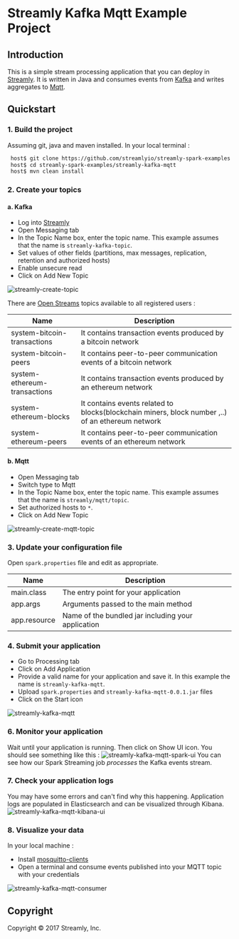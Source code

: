 # Streamly Kafka Mqtt Example Project

## Introduction

This is a simple stream processing application that you can deploy in [Streamly].
It is written in Java and consumes events from [Kafka] and writes aggregates to [Mqtt].

## Quickstart

### 1. Build the project

Assuming git, java and maven installed. In your local terminal :

```bash
 host$ git clone https://github.com/streamlyio/streamly-spark-examples.git
 host$ cd streamly-spark-examples/streamly-kafka-mqtt
 host$ mvn clean install
```

### 2. Create your topics

#### a. Kafka
 - Log into [Streamly]
 - Open Messaging tab
 - In the Topic Name box, enter the topic name. This example assumes that the name is `streamly-kafka-topic`.
 - Set values of other fields (partitions, max messages, replication, retention and authorized hosts)
 - Enable unsecure read
 - Click on Add New Topic

![streamly-create-topic][streamly-create-topic]

There are [Open Streams][open-streams] topics available to all registered users :

| Name                         | Description                                                 			  						 |
|------------------------------|-------------------------------------------------------------------------------------------------|
| system-bitcoin-transactions  | It contains transaction events produced by a bitcoin network                                    |
| system-bitcoin-peers         | It contains peer-to-peer communication events of a bitcoin network                              |
| system-ethereum-transactions | It contains transaction events produced by an ethereum network                                  |
| system-ethereum-blocks       | It contains events related to blocks(blockchain miners, block number ,..) of an ethereum network|
| system-ethereum-peers        | It contains peer-to-peer communication events of an ethereum network                            |

#### b. Mqtt
  - Open Messaging tab
  - Switch type to Mqtt
  - In the Topic Name box, enter the topic name. This example assumes that the name is `streamly/mqtt/topic`.
  - Set authorized hosts to `*`.
  - Click on Add New Topic

![streamly-create-mqtt-topic][streamly-create-mqtt-topic]

### 3. Update your configuration file
Open `spark.properties` file and edit as appropriate.

| Name                                  | Description                															 |
|---------------------------------------|----------------------------------------------------------------------------------------|
| main.class                            | The entry point for your application                                                   |
| app.args                              | Arguments passed to the main method                                                    |
| app.resource                          | Name of the bundled jar including your application                                     |

### 4. Submit your application 
 - Go to Processing tab
 - Click on Add Application
 - Provide a valid name for your application and save it. In this example the name is `streamly-kafka-mqtt`.
 - Upload `spark.properties` and `streamly-kafka-mqtt-0.0.1.jar` files
 - Click on the Start icon

![streamly-kafka-mqtt][streamly-kafka-mqtt]

### 6. Monitor your application
Wait until your application is running. Then click on Show UI icon. You should see something like this :
![streamly-kafka-mqtt-spark-ui][streamly-kafka-mqtt-spark-ui]
You can see how our Spark Streaming job _processes_ the Kafka events stream.

### 7. Check your application logs
You may have some errors and can't find why this happening. Application logs are populated in Elasticsearch and can be visualized through Kibana.
![streamly-kafka-mqtt-kibana-ui][streamly-kafka-mqtt-kibana-ui]

### 8. Visualize your data
In your local machine : 
  - Install [mosquitto-clients]
  - Open a terminal and consume events published into your MQTT topic with your credentials

![streamly-kafka-mqtt-consumer][streamly-kafka-mqtt-consumer]

## Copyright
Copyright © 2017 Streamly, Inc.


[streamly]: https://board.streamly.io:20080
[kafka]: https://kafka.apache.org/
[mqtt]: http://mqtt.org/
[streamly-create-mqtt-topic]: https://cloud.githubusercontent.com/assets/25694018/23137087/52f97108-f7a0-11e6-8567-56c91625cbbe.png
[streamly-create-topic]: https://cloud.githubusercontent.com/assets/25694018/23129771/4375024a-f784-11e6-97ca-7d3b16b06929.png
[open-streams]: http://streamly.io/streamly-new/streams.html
[mosquitto-clients]: https://mosquitto.org/download/
[streamly-kafka-mqtt-kibana-ui]: https://cloud.githubusercontent.com/assets/25694018/23140917/6cb32012-f7b4-11e6-9ffd-28e866a7f6ff.png
[streamly-kafka-mqtt-spark-ui]: https://cloud.githubusercontent.com/assets/25694018/23140926/7a5dc154-f7b4-11e6-9daa-f44abea5af6f.png
[streamly-kafka-mqtt]: https://cloud.githubusercontent.com/assets/25694018/23140981/c6a0bfe4-f7b4-11e6-80db-3823b5116599.png
[streamly-kafka-mqtt-consumer]: https://cloud.githubusercontent.com/assets/25694018/23140899/5d14437a-f7b4-11e6-9dd0-5ae57542c10c.png